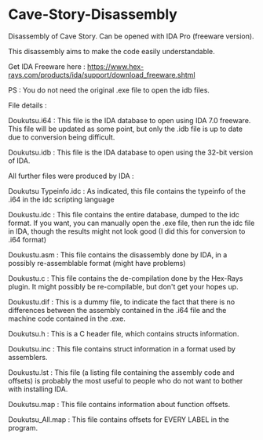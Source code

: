 # Cave-Story-Disassembly
Disassembly of Cave Story. Can be opened with IDA Pro (freeware version).

This disassembly aims to make the code easily understandable.

Get IDA Freeware here : https://www.hex-rays.com/products/ida/support/download_freeware.shtml

PS : You do not need the original .exe file to open the idb files.



File details :

Doukutsu.i64 : This file is the IDA database to open using IDA 7.0 freeware. This file will be updated as some point, but only the .idb file is up to date due to conversion being difficult.

Doukutsu.idb : This file is the IDA database to open using the 32-bit version of IDA.

All further files were produced by IDA :

Doukutsu Typeinfo.idc : As indicated, this file contains the typeinfo of the .i64 in the idc scripting language

Doukustu.idc : This file contains the entire database, dumped to the idc format. If you want, you can manually open the .exe file, then run the idc file in IDA, though the results might not look good (I did this for conversion to .i64 format)

Doukustu.asm : This file contains the disassembly done by IDA, in a possibly re-assemblable format (might have problems)

Doukustu.c : This file contains the de-compilation done by the Hex-Rays plugin. It might possibly be re-compilable, but don't get your hopes up.

Doukustu.dif : This is a dummy file, to indicate the fact that there is no differences between the assembly contained in the .i64 file and the machine code contained in the .exe.

Doukutsu.h : This is a C header file, which contains structs information.

Doukutsu.inc : This file contains struct information in a format used by assemblers.

Doukustu.lst : This file (a listing file containing the assembly code and offsets) is probably the most useful to people who do not want to bother with installing IDA.

Doukutsu.map : This file contains information about function offsets.

Doukutsu_All.map : This file contains offsets for EVERY LABEL in the program.
